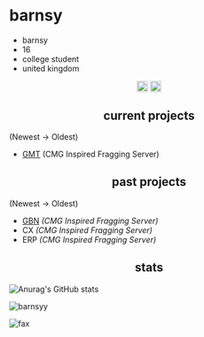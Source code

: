 <h1>barnsy</h1>

- barnsy
- 16
- college student
- united kingdom

<p align="center">
  <a href="https://twitch.tv/barnsyuk/" target="blank"><img align="center" src="https://cdn.jsdelivr.net/npm/simple-icons@3.0.1/icons/twitch.svg" alt="twitch" height="20" width="20" /></a>
<a href="https://www.youtube.com/@barnsy/" target="blank"><img align="center" src="https://cdn.jsdelivr.net/npm/simple-icons@3.0.1/icons/youtube.svg" alt="youtube" height="20" width="20" /></a>
</p>

<h2 align="center">current projects</h2>

(Newest -> Oldest)
- [GMT](https://discord.gg/gmtuk) (CMG Inspired Fragging Server)

<h2 align="center">past projects</h2>

(Newest -> Oldest)
- [GBN](discord.io/GBNUK) *(CMG Inspired Fragging Server)*
- CX *(CMG Inspired Fragging Server)*
- ERP *(CMG Inspired Fragging Server)*

<h2 align="center">stats</h2>

![Anurag's GitHub stats](https://github-readme-stats.vercel.app/api?username=barnsyy&count_private=true&show_icons=true&theme=dracula)
<p><img align="center" src="https://github-readme-streak-stats.herokuapp.com/?user=barnsyy&" alt="barnsyy" /></p>
<img src="https://komarev.com/ghpvc/?username=barnsyy&color=lightgray" alt="fax" width="" height="">
